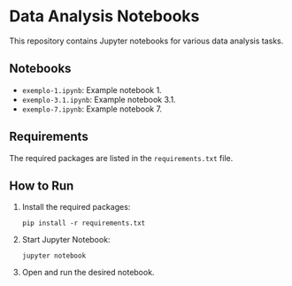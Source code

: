 
# Data Analysis Notebooks

This repository contains Jupyter notebooks for various data analysis tasks.

## Notebooks

- `exemplo-1.ipynb`: Example notebook 1.
- `exemplo-3.1.ipynb`: Example notebook 3.1.
- `exemplo-7.ipynb`: Example notebook 7.

## Requirements

The required packages are listed in the `requirements.txt` file.

## How to Run

1. Install the required packages:
   ```
   pip install -r requirements.txt
   ```

2. Start Jupyter Notebook:
   ```
   jupyter notebook
   ```

3. Open and run the desired notebook.

